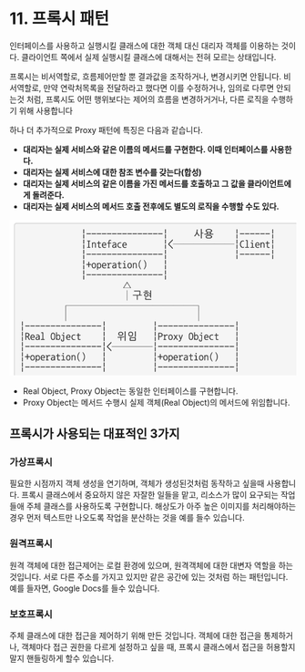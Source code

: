 # 11. 프록시 패턴

인터페이스를 사용하고 실행시킬 클래스에 대한 객체 대신 대리자 객체를 이용하는 것이다. 클라이언트 쪽에서 실제 실행시킬 클래스에 대해서는 전혀 모르는 상태입니다.

프록시는 비서역할로, 흐름제어만할 뿐 결과값을 조작하거나, 변경시키면 안됩니다. 비서역할로, 만약 연락처목록을 전달하라고 했다면 이를 수정하거나, 임의로 다루면 안되는것 처럼, 프록시도 어떤 행위보다는 제어의 흐름을 변경하거거나, 다른 로직을 수행하기 위해 사용합니다

하나 더 추가적으로 Proxy 패턴에 특징은 다음과 같습니다.

- **대리자는 실제 서비스와 같은 이름의 메서드를 구현한다. 이때 인터페이스를 사용한다.**
- **대리자는 실제 서비스에 대한 참조 변수를 갖는다(합성)**
- **대리자는 실제 서비스의 같은 이름을 가진 메서드를 호출하고 그 값을 클라이언트에게 돌려준다.**
- **대리자는 실제 서비스의 메서드 호출 전후에도 별도의 로직을 수행할 수도 있다.**

![proxy](./assets/proxy/proxy.png)

- Real Object, Proxy Object는 동일한 인터페이스를 구현합니다.
- Proxy Object는 메서드 수행시 실제 객체(Real Object)의 메서드에 위임합니다.

## **프록시가 사용되는 대표적인 3가지**

### **가상프록시**

필요한 시점까지 객체 생성을 연기하며, 객체가 생성된것처럼 동작하고 싶을때 사용합니다. 프록시 클래스에서 중요하지 않은 자잘한 일들을 맡고, 리소스가 많이 요구되는 작업들애 주체 클래스를 사용하도록 구현합니다. 해상도가 아주 높은 이미지를 처리해야하는 경우 먼저 텍스트만 나오도록 작업을 분산하는 것을 예를 들수 있습니다.

### **원격프록시**

원격 객체에 대한 접근제어는 로컬 환경에 있으며, 원격객체에 대한 대변자 역할을 하는 것입니다. 서로 다른 주소를 가지고 있지만 같은 공간에 있는 것처럼 하는 패턴입니다. 예를 들자면, Google Docs를 들수 있습니다.

### **보호프록시**

주체 클래스에 대한 접근을 제어하기 위해 만든 것입니다. 객체에 대한 접근을 통제하거나, 객체마다 접근 권한을 다르게 설정하고 싶을 때, 프록시 클래스에서 접근을 허용할지 말지 핸들링하게 할수 있습니다.
